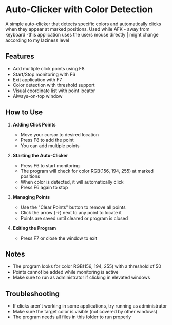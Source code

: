 # Auto-Clicker with Color Detection

A simple auto-clicker that detects specific colors and automatically clicks when they appear at marked positions.
Used while AFK - away from keyboard 
-this application uses the users mouse directly | might change according to my laziness level

## Features
- Add multiple click points using F8
- Start/Stop monitoring with F6
- Exit application with F7
- Color detection with threshold support
- Visual coordinate list with point locator
- Always-on-top window

## How to Use

1. **Adding Click Points**
   - Move your cursor to desired location
   - Press F8 to add the point
   - You can add multiple points

2. **Starting the Auto-Clicker**
   - Press F6 to start monitoring
   - The program will check for color RGB(156, 194, 255) at marked positions
   - When color is detected, it will automatically click
   - Press F6 again to stop

3. **Managing Points**
   - Use the "Clear Points" button to remove all points
   - Click the arrow (→) next to any point to locate it
   - Points are saved until cleared or program is closed

4. **Exiting the Program**
   - Press F7 or close the window to exit

## Notes
- The program looks for color RGB(156, 194, 255) with a threshold of 50
- Points cannot be added while monitoring is active
- Make sure to run as administrator if clicking in elevated windows

## Troubleshooting
- If clicks aren't working in some applications, try running as administrator
- Make sure the target color is visible (not covered by other windows)
- The program needs all files in this folder to run properly
